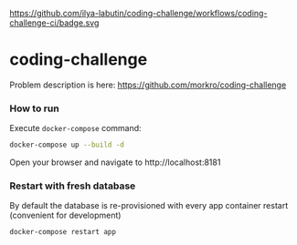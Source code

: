 https://github.com/ilya-labutin/coding-challenge/workflows/coding-challenge-ci/badge.svg

# coding-challenge

Problem description is here: https://github.com/morkro/coding-challenge

### How to run

Execute `docker-compose` command:
```bash
docker-compose up --build -d
```

Open your browser and navigate to http://localhost:8181

### Restart with fresh database

By default the database is re-provisioned with every app container restart (convenient for development)

```bash
docker-compose restart app
```
